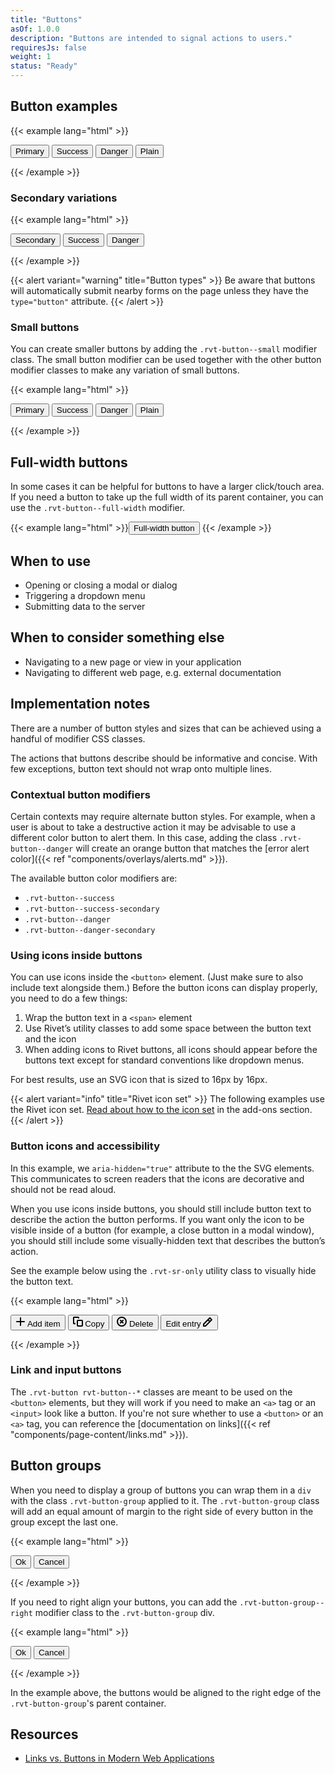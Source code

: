 ```yaml
---
title: "Buttons"
asOf: 1.0.0
description: "Buttons are intended to signal actions to users."
requiresJs: false
weight: 1
status: "Ready"
---
```


## Button examples
{{< example lang="html" >}}<div class="rvt-button-group">
    <button class="rvt-button">Primary</button>
    <button class="rvt-button rvt-button--success">Success</button>
    <button class="rvt-button rvt-button--danger">Danger</button>
    <button class="rvt-button rvt-button--plain">Plain</button>
</div>
{{< /example >}}

### Secondary variations
{{< example lang="html" >}}<div class="rvt-button-group">
    <button class="rvt-button rvt-button--secondary">Secondary</button>
    <button class="rvt-button rvt-button--success-secondary">Success</button>
    <button class="rvt-button rvt-button--danger-secondary">Danger</button>
</div>
{{< /example >}}

{{< alert variant="warning" title="Button types" >}}
Be aware that buttons will automatically submit nearby forms on the page unless they have the `type="button"` attribute.
{{< /alert >}}

### Small buttons
You can create smaller buttons by adding the `.rvt-button--small` modifier class. The small button modifier can be used together with the other button modifier classes to make any variation of small buttons.

{{< example lang="html" >}}<div class="rvt-button-group">
    <button class="rvt-button rvt-button--small">Primary</button>
    <button class="rvt-button rvt-button--success rvt-button--small">Success</button>
    <button class="rvt-button rvt-button--danger rvt-button--small">Danger</button>
    <button class="rvt-button rvt-button--plain rvt-button--small">Plain</button>
</div>
{{< /example >}}

## Full-width buttons
In some cases it can be helpful for buttons to have a larger click/touch area. If you need a button to take up the full width of its parent container, you can use the `.rvt-button--full-width` modifier.

{{< example lang="html" >}}<button class="rvt-button rvt-button--full-width">Full-width button</button>
{{< /example >}}

## When to use
- Opening or closing a modal or dialog
- Triggering a dropdown menu
- Submitting data to the server

## When to consider something else
- Navigating to a new page or view in your application
- Navigating to different web page, e.g. external documentation

## Implementation notes
There are a number of button styles and sizes that can be achieved using a handful of modifier CSS classes. 

The actions that buttons describe should be informative and concise. With few exceptions, button text should not wrap onto multiple lines.

### Contextual button modifiers
Certain contexts may require alternate button styles. For example, when a user is about to take a destructive action it may be advisable to use a different color button to alert them. In this case, adding the class `.rvt-button--danger` will create an orange button that matches the [error alert color]({{< ref "components/overlays/alerts.md" >}}).

The available button color modifiers are:

- `.rvt-button--success`
- `.rvt-button--success-secondary`
- `.rvt-button--danger`
- `.rvt-button--danger-secondary`

### Using icons inside buttons
You can use icons inside the `<button>` element. (Just make sure to also include text alongside them.) Before the button icons can display properly, you need to do a few things:

1. Wrap the button text in a `<span>` element
2. Use Rivet’s utility classes to add some space between the button text and the icon
3. When adding icons to Rivet buttons, all icons should appear before the buttons text except for standard conventions like dropdown menus.

For best results, use an SVG icon that is sized to 16px by 16px.

{{< alert variant="info" title="Rivet icon set" >}}
The following examples use the Rivet icon set. [Read about how to the icon set](/add-ons/rivet-icons) in the add-ons section.
{{< /alert >}}

### Button icons and accessibility
In this example, we `aria-hidden="true"` attribute to the the SVG elements. This communicates to screen readers that the icons are decorative and should not be read aloud.

When you use icons inside buttons, you should still include button text to describe the action the button performs. If you want only the icon to be visible inside of a button (for example, a close button in a modal window), you should still include some visually-hidden text that describes the button’s action.

See the example below using the `.rvt-sr-only` utility class to visually hide the button text.

{{< example lang="html" >}}<div class="rvt-button-group">
    <button type="button" class="rvt-button">
        <svg aria-hidden="true" xmlns="http://www.w3.org/2000/svg" width="16" height="16" viewBox="0 0 16 16">
            <path fill="currentColor" d="M14,7H9V2A1,1,0,0,0,7,2V7H2A1,1,0,0,0,2,9H7v5a1,1,0,0,0,2,0V9h5a1,1,0,0,0,0-2Z"/>
        </svg>
        <span class="rvt-m-left-xs">Add item</span>
    </button>
    <button type="button" class="rvt-button">
        <svg aria-hidden="true" xmlns="http://www.w3.org/2000/svg" width="16" height="16" viewBox="0 0 16 16">
            <g fill="currentColor">
                <path d="M4,10.23H1.92V2H8V3h2V2A2,2,0,0,0,8,0H1.92a2,2,0,0,0-2,2v8.23a2,2,0,0,0,2,2H4Z"/>
                <path d="M14,16H8a2,2,0,0,1-2-2V7A2,2,0,0,1,8,5h6a2,2,0,0,1,2,2v7A2,2,0,0,1,14,16ZM8,7v7h6V7Z"/>
            </g>
        </svg>
        <span class="rvt-m-left-xs">Copy</span>
    </button>
    <button type="button" class="rvt-button rvt-button--danger">
        <svg aria-hidden="true" xmlns="http://www.w3.org/2000/svg" width="16" height="16" viewBox="0 0 16 16">
            <g fill="currentColor">
                <path d="M8,0a8,8,0,1,0,8,8A8,8,0,0,0,8,0ZM8,14a6,6,0,1,1,6-6A6,6,0,0,1,8,14Z"/>
                <path d="M10.83,5.17a1,1,0,0,0-1.41,0L8,6.59,6.59,5.17A1,1,0,0,0,5.17,6.59L6.59,8,5.17,9.41a1,1,0,1,0,1.41,1.41L8,9.41l1.41,1.41a1,1,0,0,0,1.41-1.41L9.41,8l1.41-1.41A1,1,0,0,0,10.83,5.17Z"/>
            </g>
        </svg>
        <span class="rvt-m-left-xs">Delete</span>
    </button>
    <button type="button" class="rvt-button rvt-button--secondary">
        <span class="rvt-sr-only">Edit entry</span>
        <svg aria-hidden="true" xmlns="http://www.w3.org/2000/svg" width="16" height="16" viewBox="0 0 16 16">
            <path fill="currentColor" d="M14.62,4.19,11.74,1.34a1.1,1.1,0,0,0-1.55,0L0,11.62,0,16l4.45,0L14.64,5.73A1.1,1.1,0,0,0,14.62,4.19ZM3.62,14H2V12.44l6-6L9.58,8ZM11,6.57,9.4,5,11,3.4,12.57,5Z"/>
        </svg>
    </button>
</div>
{{< /example >}}

### Link and input buttons
The `.rvt-button rvt-button--*` classes are meant to be used on the `<button>` elements, but they will work if you need to make an `<a>` tag or an `<input>` look like a button. If you're not sure whether to use a `<button>` or an `<a>` tag, you can reference the [documentation on links]({{< ref "components/page-content/links.md" >}}).

## Button groups
When you need to display a group of buttons you can wrap them in a `div` with the class `.rvt-button-group` applied to it. The `.rvt-button-group` class will add an equal amount of margin to the right side of every button in the group except the last one.

{{< example lang="html" >}}<div class="rvt-button-group">
    <button type="button" class="rvt-button">Ok</button>
    <button type="button" class="rvt-button rvt-button--secondary">Cancel</button>
</div>
{{< /example >}}

If you need to right align your buttons, you can add the `.rvt-button-group--right` modifier class to the `.rvt-button-group` div.

{{< example lang="html" >}}<div class="rvt-button-group rvt-button-group--right">
    <button type="button" class="rvt-button">Ok</button>
    <button type="button" class="rvt-button rvt-button--secondary">Cancel</button>
</div>
{{< /example >}}

In the example above, the buttons would be aligned to the right edge of the `.rvt-button-group`'s parent container.

## Resources
- [Links vs. Buttons in Modern Web Applications](https://marcysutton.com/links-vs-buttons-in-modern-web-applications/)
